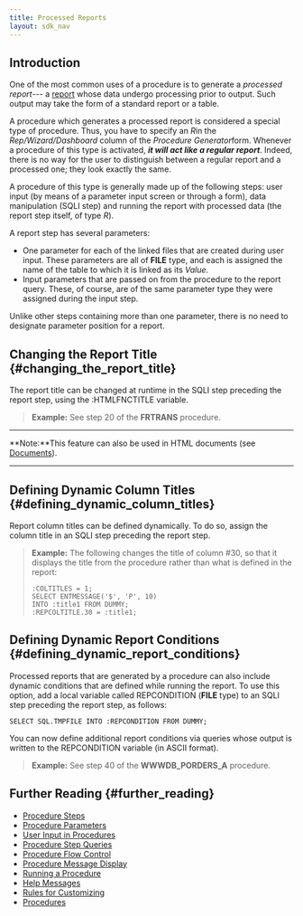 ```yaml
---
title: Processed Reports
layout: sdk_nav
---
```


## Introduction

One of the most common uses of a procedure is to generate a *processed
report*--- a [report](Reports "wikilink") whose data undergo processing
prior to output. Such output may take the form of a standard report or a
table.

A procedure which generates a processed report is considered a special
type of procedure. Thus, you have to specify an *R*in the
*Rep/Wizard/Dashboard* column of the *Procedure Generator*form. Whenever
a procedure of this type is activated, ***it will act like a regular
report***. Indeed, there is no way for the user to distinguish between a
regular report and a processed one; they look exactly the same.

A procedure of this type is generally made up of the following steps:
user input (by means of a parameter input screen or through a form),
data manipulation (SQLI step) and running the report with processed data
(the report step itself, of type *R*).

A report step has several parameters:

-   One parameter for each of the linked files that are created during
    user input. These parameters are all of **FILE** type, and each is
    assigned the name of the table to which it is linked as its *Value*.
-   Input parameters that are passed on from the procedure to the report
    query. These, of course, are of the same parameter type they were
    assigned during the input step.

Unlike other steps containing more than one parameter, there is no need
to designate parameter position for a report.

## Changing the Report Title {#changing_the_report_title}

The report title can be changed at runtime in the SQLI step preceding
the report step, using the :HTMLFNCTITLE variable.

> **Example:** See step 20 of the **FRTRANS** procedure.

------------------------------------------------------------------------

**Note:**This feature can also be used in HTML documents (see
[Documents](Documents "wikilink")).

------------------------------------------------------------------------

## Defining Dynamic Column Titles {#defining_dynamic_column_titles}

Report column titles can be defined dynamically. To do so, assign the
column title in an SQLI step preceding the report step.

> **Example:** The following changes the title of column #30, so that it
> displays the title from the procedure rather than what is defined in
> the report:
>
> ``` tsql
> :COLTITLES = 1;
> SELECT ENTMESSAGE('$', 'P', 10) 
> INTO :title1 FROM DUMMY;
> :REPCOLTITLE.30 = :title1;
> ```

## Defining Dynamic Report Conditions {#defining_dynamic_report_conditions}

Processed reports that are generated by a procedure can also include
dynamic conditions that are defined while running the report. To use
this option, add a local variable called REPCONDITION (**FILE** type) to
an SQLI step preceding the report step, as follows:

`SELECT SQL.TMPFILE INTO :REPCONDITION FROM DUMMY;`

You can now define additional report conditions via queries whose output
is written to the REPCONDITION variable (in ASCII format).

> **Example:** See step 40 of the **WWWDB_PORDERS_A** procedure.

## Further Reading {#further_reading}

-   [Procedure Steps](Procedure_Steps "wikilink")
-   [Procedure Parameters](Procedure_Parameters "wikilink")
-   [User Input in Procedures](User_Input_in_Procedures "wikilink")
-   [Procedure Step Queries](Procedure_Step_Queries "wikilink")
-   [Procedure Flow Control](Procedure_Flow_Control "wikilink")
-   [Procedure Message Display](Procedure_Message_Display "wikilink")
-   [Running a Procedure](Running_a_Procedure "wikilink")
-   [Help Messages](Help_Messages "wikilink")
-   [Rules for Customizing](Rules_for_Customizing "wikilink")
-   [Procedures](Procedures "wikilink")

